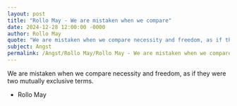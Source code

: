 ```yaml
---
layout: post
title: "Rollo May - We are mistaken when we compare"
date: 2024-12-28 12:00:00 -0000
author: Rollo May
quote: "We are mistaken when we compare necessity and freedom, as if they were two mutually exclusive terms."
subject: Angst
permalink: /Angst/Rollo May/Rollo May - We are mistaken when we compare
---
```


We are mistaken when we compare necessity and freedom, as if they were two mutually exclusive terms.

- Rollo May
